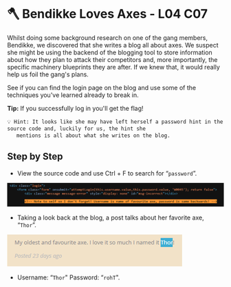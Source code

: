 # 🪓 Bendikke Loves Axes - L04 C07

Whilst doing some background research on one of the gang members, Bendikke, we discovered that she writes a blog all about axes. We suspect she might be using the backend of the blogging tool to store information about how they plan to attack their competitors and, more importantly, the specific machinery blueprints they are after. If we knew that, it would really help us foil the gang's plans.

See if you can find the login page on the blog and use some of the techniques you've learned already to break in.

**Tip:** If you successfully log in you'll get the flag!

```
💡 Hint: It looks like she may have left herself a password hint in the source code and, luckily for us, the hint she
   mentions is all about what she writes on the blog.
```

## Step by Step

- View the source code and use Ctrl + F to search for “`password`”.

![image of the source code](/assets/bendikkelovesaxes1.png)

- Taking a look back at the blog, a post talks about her favorite axe, “`Thor`”.

![image of post](/assets/bendikkelovesaxes2.png)

- Username: “`Thor`" Password: “`rohT`".
